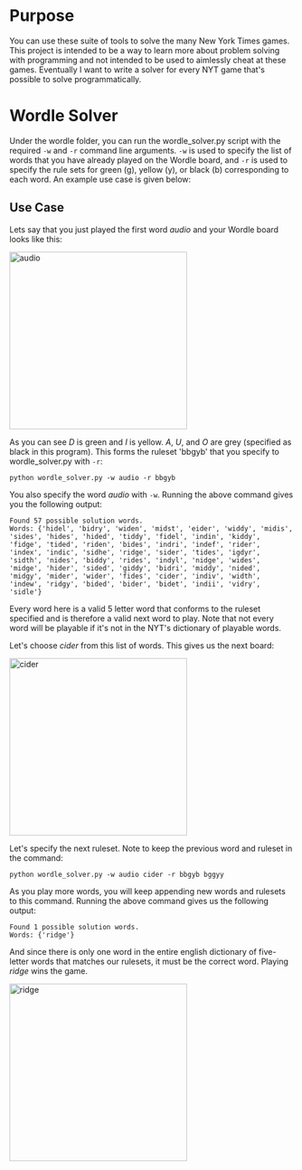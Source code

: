 # Purpose
You can use these suite of tools to solve the many New York Times games. This project is intended to be a way to learn more about problem solving with programming and not intended to be used to aimlessly cheat at these games. Eventually I want to write a solver for every NYT game that's possible to solve programmatically.

# Wordle Solver
Under the wordle folder, you can run the wordle_solver.py script with the required `-w` and `-r` command line arguments. `-w` is used to specify the list of words that you have already played on the Wordle board, and `-r` is used to specify the rule sets for green (g), yellow (y), or black (b) corresponding to each word. An example use case is given below:

## Use Case
Lets say that you just played the first word _audio_ and your Wordle board looks like this:

<img width="314" alt="audio" src="https://github.com/EthanNoble/New-York-Times-Game-Solvers/assets/58098861/78ef2ea6-36c1-4dcd-b554-e49157ac2239">

As you can see _D_ is green and _I_ is yellow. _A_, _U_, and _O_ are grey (specified as black in this program). This forms the ruleset 'bbgyb' that you specify to wordle_solver.py with `-r`:

```python wordle_solver.py -w audio -r bbgyb```

You also specify the word _audio_ with `-w`. Running the above command gives you the following output:

```
Found 57 possible solution words.
Words: {'hidel', 'bidry', 'widen', 'midst', 'eider', 'widdy', 'midis', 'sides', 'hides', 'hided', 'tiddy', 'fidel', 'indin', 'kiddy', 'fidge', 'tided', 'riden', 'bides', 'indri', 'indef', 'rider', 'index', 'indic', 'sidhe', 'ridge', 'sider', 'tides', 'igdyr', 'sidth', 'nides', 'biddy', 'rides', 'indyl', 'nidge', 'wides', 'midge', 'hider', 'sided', 'giddy', 'bidri', 'middy', 'nided', 'midgy', 'mider', 'wider', 'fides', 'cider', 'indiv', 'width', 'indew', 'ridgy', 'bided', 'bider', 'bidet', 'indii', 'vidry', 'sidle'}
```

Every word here is a valid 5 letter word that conforms to the ruleset specified and is therefore a valid next word to play. Note that not every word will be playable if it's not in the NYT's dictionary of playable words.

Let's choose _cider_ from this list of words. This gives us the next board:

<img width="314" alt="cider" src="https://github.com/EthanNoble/New-York-Times-Game-Solvers/assets/58098861/1c10feb7-5847-44fb-8602-9ef76c9198dd">

Let's specify the next ruleset. Note to keep the previous word and ruleset in the command:

```python wordle_solver.py -w audio cider -r bbgyb bggyy```

As you play more words, you will keep appending new words and rulesets to this command. Running the above command gives us the following output:

```
Found 1 possible solution words.
Words: {'ridge'}
```

And since there is only one word in the entire english dictionary of five-letter words that matches our rulesets, it must be the correct word. Playing _ridge_ wins the game.

<img width="314" alt="ridge" src="https://github.com/EthanNoble/New-York-Times-Game-Solvers/assets/58098861/11524a94-b5ed-4bf1-875d-bc74cecfe52a">
